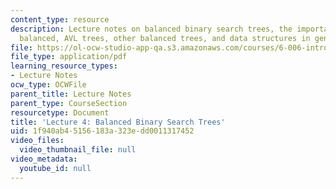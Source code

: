 ```yaml
---
content_type: resource
description: Lecture notes on balanced binary search trees, the importance of being
  balanced, AVL trees, other balanced trees, and data structures in general.
file: https://ol-ocw-studio-app-qa.s3.amazonaws.com/courses/6-006-introduction-to-algorithms-spring-2008/1f940ab45156183a323edd0011317452_lec4.pdf
file_type: application/pdf
learning_resource_types:
- Lecture Notes
ocw_type: OCWFile
parent_title: Lecture Notes
parent_type: CourseSection
resourcetype: Document
title: 'Lecture 4: Balanced Binary Search Trees'
uid: 1f940ab4-5156-183a-323e-dd0011317452
video_files:
  video_thumbnail_file: null
video_metadata:
  youtube_id: null
---
```

